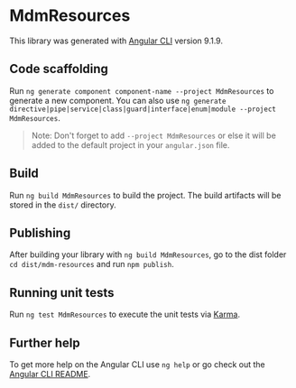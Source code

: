 # MdmResources

This library was generated with [Angular CLI](https://github.com/angular/angular-cli) version 9.1.9.

## Code scaffolding

Run `ng generate component component-name --project MdmResources` to generate a new component. You can also use `ng generate directive|pipe|service|class|guard|interface|enum|module --project MdmResources`.
> Note: Don't forget to add `--project MdmResources` or else it will be added to the default project in your `angular.json` file. 

## Build

Run `ng build MdmResources` to build the project. The build artifacts will be stored in the `dist/` directory.

## Publishing

After building your library with `ng build MdmResources`, go to the dist folder `cd dist/mdm-resources` and run `npm publish`.

## Running unit tests

Run `ng test MdmResources` to execute the unit tests via [Karma](https://karma-runner.github.io).

## Further help

To get more help on the Angular CLI use `ng help` or go check out the [Angular CLI README](https://github.com/angular/angular-cli/blob/master/README.md).
